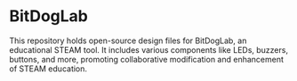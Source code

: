 # BitDogLab
This repository holds open-source design files for BitDogLab, an educational STEAM tool. It includes various components like LEDs, buzzers, buttons, and more, promoting collaborative modification and enhancement of STEAM education.
